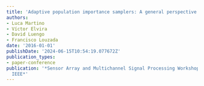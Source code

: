 ```yaml
---
title: 'Adaptive population importance samplers: A general perspective'
authors:
- Luca Martino
- Víctor Elvira
- David Luengo
- Francisco Louzada
date: '2016-01-01'
publishDate: '2024-06-15T10:54:19.077672Z'
publication_types:
- paper-conference
publication: '*Sensor Array and Multichannel Signal Processing Workshop (SAM), 2016
  IEEE*'
---
```

